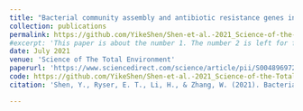 ```yaml
---
title: "Bacterial community assembly and antibiotic resistance genes in the lettuce-soil system upon antibiotic exposure"
collection: publications
permalink: https://github.com/YikeShen/Shen-et-al.-2021_Science-of-the-Total-Environment
#excerpt: 'This paper is about the number 1. The number 2 is left for future work.'
date: July 2021
venue: 'Science of The Total Environment'
paperurl: 'https://www.sciencedirect.com/science/article/pii/S0048969721013231'
code: https://github.com/YikeShen/Shen-et-al.-2021_Science-of-the-Total-Environment
citation: 'Shen, Y., Ryser, E. T., Li, H., & Zhang, W. (2021). Bacterial community assembly and antibiotic resistance genes in the lettuce-soil system upon antibiotic exposure. Science of The Total Environment, 778, 146255.'

---
```

